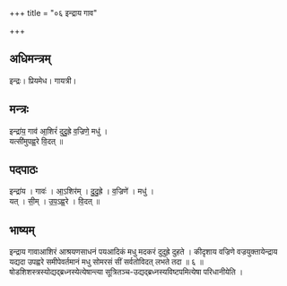 +++
title = "०६ इन्द्राय गाव"

+++
## अधिमन्त्रम्
इन्द्रः। प्रियमेध। गायत्री।

## मन्त्रः
इन्द्रा॑य॒ गाव॑ आ॒शिरं॑ दुदु॒ह्रे व॒ज्रिणे॒ मधु॑ ।  
यत्सी॑मुपह्व॒रे वि॒दत् ॥

## पदपाठः
इन्द्रा॑य । गावः॑ । आ॒ऽशिर॑म् । दु॒दु॒ह्रे । व॒ज्रिणे॑ । मधु॑ ।  
यत् । सी॒म् । उ॒प॒ऽह्व॒रे । वि॒दत् ॥

## भाष्यम्
इन्द्राय गावाआशिरं आश्रयणसाधनं पयआदिकं मधु मदकरं दुदुह्रे दुहते । कीदृशाय वज्रिणे वज्रयुक्तायेन्द्राय यद्यदा उपह्वरे समीपेवर्तमानं मधु सोमरसं सीं सर्वतोविदत् लभते तदा ॥ ६ ॥ षोडशिशस्त्रस्योद्यद्ब्रध्नस्येत्येषान्त्या सूत्रितञ्च-उद्यद्ब्रध्नस्यविष्टपमित्येषा परिधानीयेति ।